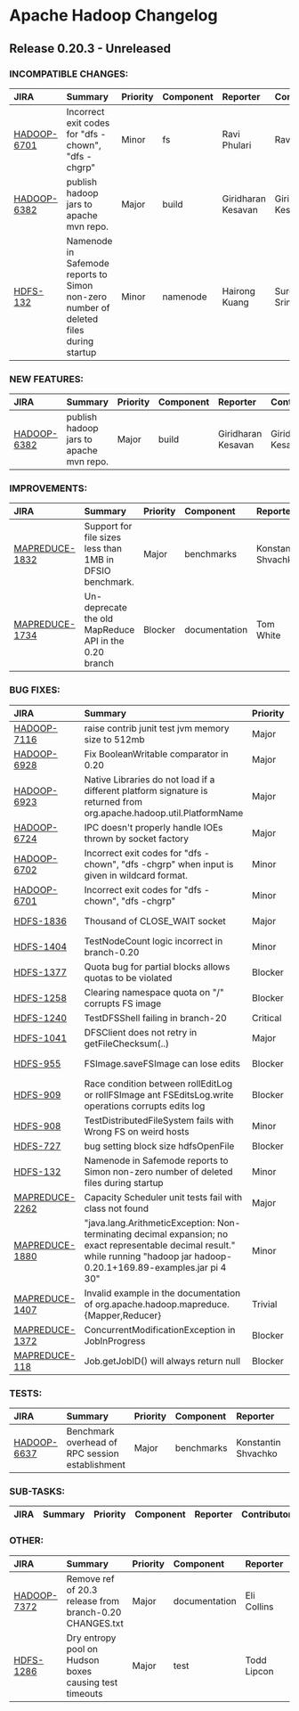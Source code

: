 # Apache Hadoop Changelog

## Release 0.20.3 - Unreleased

### INCOMPATIBLE CHANGES:

| JIRA | Summary | Priority | Component | Reporter | Contributor |
|:---- |:---- | :--- |:---- |:---- |:---- |
| [HADOOP-6701](https://issues.apache.org/jira/browse/HADOOP-6701) |  Incorrect exit codes for "dfs -chown", "dfs -chgrp" |  Minor | fs | Ravi Phulari | Ravi Phulari |
| [HADOOP-6382](https://issues.apache.org/jira/browse/HADOOP-6382) | publish hadoop jars to apache mvn repo. |  Major | build | Giridharan Kesavan | Giridharan Kesavan |
| [HDFS-132](https://issues.apache.org/jira/browse/HDFS-132) | Namenode in Safemode reports to Simon non-zero number of deleted files during startup |  Minor | namenode | Hairong Kuang | Suresh Srinivas |


### NEW FEATURES:

| JIRA | Summary | Priority | Component | Reporter | Contributor |
|:---- |:---- | :--- |:---- |:---- |:---- |
| [HADOOP-6382](https://issues.apache.org/jira/browse/HADOOP-6382) | publish hadoop jars to apache mvn repo. |  Major | build | Giridharan Kesavan | Giridharan Kesavan |


### IMPROVEMENTS:

| JIRA | Summary | Priority | Component | Reporter | Contributor |
|:---- |:---- | :--- |:---- |:---- |:---- |
| [MAPREDUCE-1832](https://issues.apache.org/jira/browse/MAPREDUCE-1832) | Support for file sizes less than 1MB in DFSIO benchmark. |  Major | benchmarks | Konstantin Shvachko | Konstantin Shvachko |
| [MAPREDUCE-1734](https://issues.apache.org/jira/browse/MAPREDUCE-1734) | Un-deprecate the old MapReduce API in the 0.20 branch |  Blocker | documentation | Tom White | Todd Lipcon |


### BUG FIXES:

| JIRA | Summary | Priority | Component | Reporter | Contributor |
|:---- |:---- | :--- |:---- |:---- |:---- |
| [HADOOP-7116](https://issues.apache.org/jira/browse/HADOOP-7116) | raise contrib junit test jvm memory size to 512mb |  Major | test | Owen O'Malley | Owen O'Malley |
| [HADOOP-6928](https://issues.apache.org/jira/browse/HADOOP-6928) | Fix BooleanWritable comparator in 0.20 |  Major | io | Owen O'Malley | Johannes Zillmann |
| [HADOOP-6923](https://issues.apache.org/jira/browse/HADOOP-6923) | Native Libraries do not load if a different platform signature is returned from org.apache.hadoop.util.PlatformName |  Major | native | Stephen Watt | Stephen Watt |
| [HADOOP-6724](https://issues.apache.org/jira/browse/HADOOP-6724) | IPC doesn't properly handle IOEs thrown by socket factory |  Major | ipc | Todd Lipcon | Todd Lipcon |
| [HADOOP-6702](https://issues.apache.org/jira/browse/HADOOP-6702) | Incorrect exit codes for "dfs -chown", "dfs -chgrp"  when input is given in wildcard format. |  Minor | fs | Ravi Phulari | Ravi Phulari |
| [HADOOP-6701](https://issues.apache.org/jira/browse/HADOOP-6701) |  Incorrect exit codes for "dfs -chown", "dfs -chgrp" |  Minor | fs | Ravi Phulari | Ravi Phulari |
| [HDFS-1836](https://issues.apache.org/jira/browse/HDFS-1836) | Thousand of CLOSE\_WAIT socket |  Major | hdfs-client | Dennis Cheung | Bharath Mundlapudi |
| [HDFS-1404](https://issues.apache.org/jira/browse/HDFS-1404) | TestNodeCount logic incorrect in branch-0.20 |  Minor | namenode, test | Todd Lipcon | Todd Lipcon |
| [HDFS-1377](https://issues.apache.org/jira/browse/HDFS-1377) | Quota bug for partial blocks allows quotas to be violated |  Blocker | namenode | Eli Collins | Eli Collins |
| [HDFS-1258](https://issues.apache.org/jira/browse/HDFS-1258) | Clearing namespace quota on "/" corrupts FS image |  Blocker | namenode | Aaron T. Myers | Aaron T. Myers |
| [HDFS-1240](https://issues.apache.org/jira/browse/HDFS-1240) | TestDFSShell failing in branch-20 |  Critical | test | Todd Lipcon | Todd Lipcon |
| [HDFS-1041](https://issues.apache.org/jira/browse/HDFS-1041) | DFSClient does not retry in getFileChecksum(..) |  Major | hdfs-client | Tsz Wo Nicholas Sze | Tsz Wo Nicholas Sze |
| [HDFS-955](https://issues.apache.org/jira/browse/HDFS-955) | FSImage.saveFSImage can lose edits |  Blocker | namenode | Todd Lipcon | Konstantin Shvachko |
| [HDFS-909](https://issues.apache.org/jira/browse/HDFS-909) | Race condition between rollEditLog or rollFSImage ant FSEditsLog.write operations  corrupts edits log |  Blocker | namenode | Cosmin Lehene | Todd Lipcon |
| [HDFS-908](https://issues.apache.org/jira/browse/HDFS-908) | TestDistributedFileSystem fails with Wrong FS on weird hosts |  Minor | test | Todd Lipcon | Todd Lipcon |
| [HDFS-727](https://issues.apache.org/jira/browse/HDFS-727) | bug setting block size hdfsOpenFile |  Blocker | libhdfs | Eli Collins | Eli Collins |
| [HDFS-132](https://issues.apache.org/jira/browse/HDFS-132) | Namenode in Safemode reports to Simon non-zero number of deleted files during startup |  Minor | namenode | Hairong Kuang | Suresh Srinivas |
| [MAPREDUCE-2262](https://issues.apache.org/jira/browse/MAPREDUCE-2262) | Capacity Scheduler unit tests fail with class not found |  Major | capacity-sched | Owen O'Malley | Owen O'Malley |
| [MAPREDUCE-1880](https://issues.apache.org/jira/browse/MAPREDUCE-1880) | "java.lang.ArithmeticException: Non-terminating decimal expansion; no exact representable decimal result." while running "hadoop jar hadoop-0.20.1+169.89-examples.jar pi 4 30" |  Minor | examples | Victor Pakhomov | Tsz Wo Nicholas Sze |
| [MAPREDUCE-1407](https://issues.apache.org/jira/browse/MAPREDUCE-1407) | Invalid example in the documentation of org.apache.hadoop.mapreduce.{Mapper,Reducer} |  Trivial | documentation | Benoit Sigoure | Benoit Sigoure |
| [MAPREDUCE-1372](https://issues.apache.org/jira/browse/MAPREDUCE-1372) | ConcurrentModificationException in JobInProgress |  Blocker | jobtracker | Amareshwari Sriramadasu | Dick King |
| [MAPREDUCE-118](https://issues.apache.org/jira/browse/MAPREDUCE-118) | Job.getJobID() will always return null |  Blocker | client | Amar Kamat | Amareshwari Sriramadasu |


### TESTS:

| JIRA | Summary | Priority | Component | Reporter | Contributor |
|:---- |:---- | :--- |:---- |:---- |:---- |
| [HADOOP-6637](https://issues.apache.org/jira/browse/HADOOP-6637) | Benchmark overhead of RPC session establishment |  Major | benchmarks | Konstantin Shvachko | Konstantin Shvachko |


### SUB-TASKS:

| JIRA | Summary | Priority | Component | Reporter | Contributor |
|:---- |:---- | :--- |:---- |:---- |:---- |


### OTHER:

| JIRA | Summary | Priority | Component | Reporter | Contributor |
|:---- |:---- | :--- |:---- |:---- |:---- |
| [HADOOP-7372](https://issues.apache.org/jira/browse/HADOOP-7372) | Remove ref of 20.3 release from branch-0.20 CHANGES.txt |  Major | documentation | Eli Collins | Eli Collins |
| [HDFS-1286](https://issues.apache.org/jira/browse/HDFS-1286) | Dry entropy pool on Hudson boxes causing test timeouts |  Major | test | Todd Lipcon | Konstantin Boudnik |


